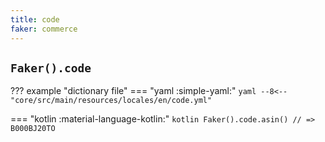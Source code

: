 ```yaml
---
title: code
faker: commerce
---
```


## `Faker().code`

??? example "dictionary file"
    === "yaml :simple-yaml:"
        ```yaml
        --8<-- "core/src/main/resources/locales/en/code.yml"
        ```

=== "kotlin :material-language-kotlin:"
    ```kotlin
    Faker().code.asin() // => B000BJ20TO
    ```
